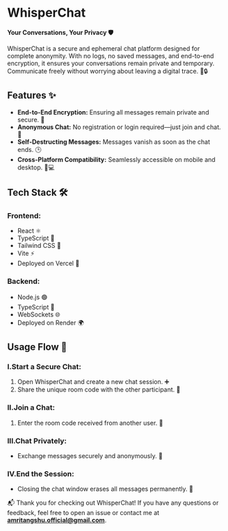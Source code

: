 # WhisperChat

**Your Conversations, Your Privacy 🛡️**

WhisperChat is a secure and ephemeral chat platform designed for complete anonymity. With no logs, no saved messages, and end-to-end encryption, it ensures your conversations remain private and temporary. Communicate freely without worrying about leaving a digital trace. 💬🔒

## Features ✨

- **End-to-End Encryption:** Ensuring all messages remain private and secure. 🔐
- **Anonymous Chat:** No registration or login required—just join and chat. 👥
- **Self-Destructing Messages:** Messages vanish as soon as the chat ends. 🕒
- **Cross-Platform Compatibility:** Seamlessly accessible on mobile and desktop. 📱💻

## Tech Stack 🛠️

### **Frontend:**
- React ⚛️
- TypeScript 📝
- Tailwind CSS 🎨
- Vite ⚡
- Deployed on Vercel 🚀

### **Backend:**
- Node.js 🟢
- TypeScript 📝
- WebSockets 🌐
- Deployed on Render 🌍


## Usage Flow 📖

### **I.Start a Secure Chat:**
1. Open WhisperChat and create a new chat session. ➕
2. Share the unique room code with the other participant. 🔑

### **II.Join a Chat:**
1. Enter the room code received from another user. 🔗

### **III.Chat Privately:**
- Exchange messages securely and anonymously. 💬

### **IV.End the Session:**
- Closing the chat window erases all messages permanently. 🛑


📬 Thank you for checking out WhisperChat! If you have any questions or feedback, feel free to open an issue or contact me at **amritangshu.official@gmail.com**.










